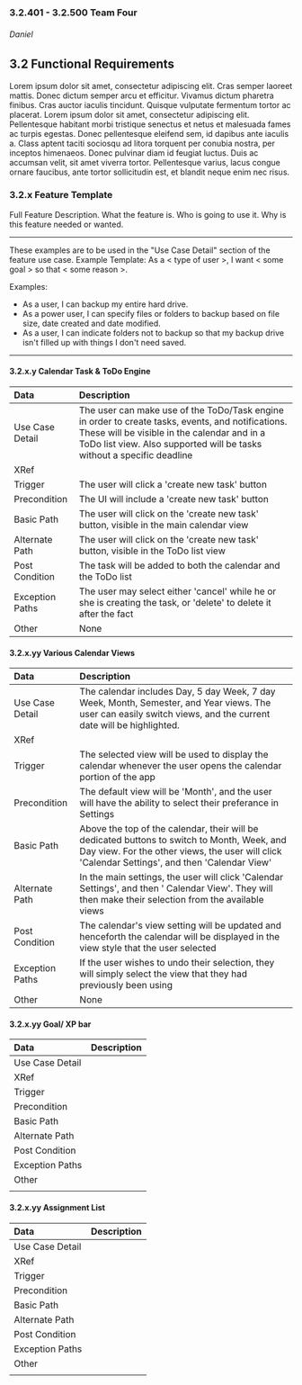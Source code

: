 ### 3.2.401 - 3.2.500 Team Four
###### Daniel

## 3.2 Functional Requirements

Lorem ipsum dolor sit amet, consectetur adipiscing elit. Cras semper laoreet mattis. Donec dictum semper arcu et efficitur. Vivamus dictum pharetra finibus. Cras auctor iaculis tincidunt. Quisque vulputate fermentum tortor ac placerat. Lorem ipsum dolor sit amet, consectetur adipiscing elit. Pellentesque habitant morbi tristique senectus et netus et malesuada fames ac turpis egestas. Donec pellentesque eleifend sem, id dapibus ante iaculis a. Class aptent taciti sociosqu ad litora torquent per conubia nostra, per inceptos himenaeos. Donec pulvinar diam id feugiat luctus. Duis ac accumsan velit, sit amet viverra tortor. Pellentesque varius, lacus congue ornare faucibus, ante tortor sollicitudin est, et blandit neque enim nec risus. 

### 3.2.x Feature Template

Full Feature Description. What the feature is. Who is going to use it. Why is this feature needed or wanted.


*************************
These examples are to be used in the "Use Case Detail" section of the feature use case.
Example Template: As a < type of user >, I want < some goal > so that < some reason >.

Examples:
 - As a user, I can backup my entire hard drive.
 - As a power user, I can specify files or folders to backup based on file size, date created and date modified.
 - As a user, I can indicate folders not to backup so that my backup drive isn't filled up with things I don't need saved.
*************************


#### 3.2.x.y Calendar Task & ToDo Engine 

| Data            | Description     |
| :-------------- | :-------------- |
| Use Case Detail | The user can make use of the ToDo/Task engine in order to create tasks, events, and notifications. These will be visible in the calendar and in a ToDo list view. Also supported will be tasks without a specific deadline        |
| XRef            |                 |
| Trigger         | The user will click a 'create new task' button |
| Precondition    | The UI will include a 'create new task' button |
| Basic Path      | The user will click on the 'create new task' button, visible in the main calendar view  |
| Alternate Path  | The user will click on the 'create new task' button, visible in the ToDo list view |
| Post Condition  | The task will be added to both the calendar and the ToDo list |
| Exception Paths | The user may select either 'cancel' while he or she is creating the task, or 'delete' to delete it after the fact |
| Other           | None            |


#### 3.2.x.yy Various Calendar Views

| Data            | Description                                                                                                                                                                                    |
| :-------------- | :--------------                                                                                                                                                                                |
| Use Case Detail | The calendar includes Day, 5 day Week, 7 day Week, Month, Semester, and Year views. The user can easily switch views, and the current date will be highlighted.                                |
| XRef            |                                                                                                                                                                                                |
| Trigger         | The selected view will be used to display the calendar whenever the user opens the calendar portion of the app                                                                                 |
| Precondition    | The default view will be 'Month', and the user will have the ability to select their preferance in Settings                                                                                    |
| Basic Path      | Above the top of the calendar, their will be dedicated buttons to switch to Month, Week, and Day view.  For the other views, the user will click 'Calendar Settings', and then 'Calendar View' |
| Alternate Path  | In the main settings, the user will click 'Calendar Settings', and then ' Calendar View'.  They will then make their selection from the available views                                        |
| Post Condition  | The calendar's view setting will be updated and henceforth the calendar will be displayed in the view style that the user selected                                                             |
| Exception Paths | If the user wishes to undo their selection, they will simply select the view that they had previously been using                                                                               |
| Other           | None                                                                                                                                                                                           |


#### 3.2.x.yy Goal/ XP bar

| Data            | Description     |
| :-------------- | :-------------- |
| Use Case Detail |                 |
| XRef            |                 |
| Trigger         |                 |
| Precondition    |                 |
| Basic Path      |                 |
| Alternate Path  |                 |
| Post Condition  |                 |
| Exception Paths |                 |
| Other           |                 |
|                 |                 |

#### 3.2.x.yy Assignment List

| Data            | Description     |
| :-------------- | :-------------- |
| Use Case Detail |                 |
| XRef            |                 |
| Trigger         |                 |
| Precondition    |                 |
| Basic Path      |                 |
| Alternate Path  |                 |
| Post Condition  |                 |
| Exception Paths |                 |
| Other           |                 |
|                 |                 |
